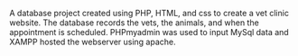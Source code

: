A database project created using PHP, HTML, and css to create a vet clinic website. The database records the vets, 
the animals, and when the appointment is scheduled. PHPmyadmin was used to input MySql data and XAMPP 
hosted the webserver using apache.
